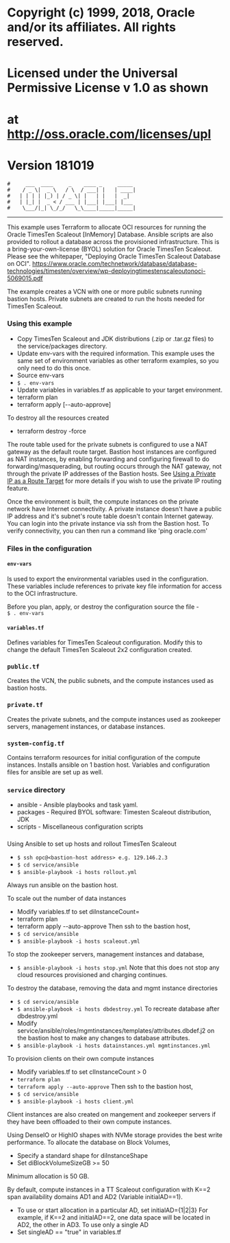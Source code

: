 # Copyright (c) 1999, 2018, Oracle and/or its affiliates. All rights reserved.
#
# Licensed under the Universal Permissive License v 1.0 as shown
# at http://oss.oracle.com/licenses/upl
# Version 181019
    #     ___  ____     _    ____ _     _____
    #    / _ \|  _ \   / \  / ___| |   | ____|
    #   | | | | |_) | / _ \| |   | |   |  _|
    #   | |_| |  _ < / ___ | |___| |___| |___
    #    \___/|_| \_/_/   \_\____|_____|_____|
***
This example uses Terraform to allocate OCI resources for running the Oracle TimesTen Scaleout [InMemory] Database.
Ansible scripts are also provided to rollout a database across the provisioned infrastructure.
This is a bring-your-own-license (BYOL) solution for Oracle TimesTen Scaleout.
Please see the whitepaper, "Deploying Oracle TimesTen Scaleout Database on OCI".
https://www.oracle.com/technetwork/database/database-technologies/timesten/overview/wp-deployingtimestenscaleoutonoci-5069015.pdf

The example creates a VCN with one or more public subnets running bastion hosts.
Private subnets are created to run the hosts needed for TimesTen Scaleout.


### Using this example
* Copy TimesTen Scaleout and JDK distributions (.zip or .tar.gz files) to the service/packages directory.
* Update env-vars with the required information.
This example uses the same set of environment variables as other terraform examples, so you only need to do this once.
* Source env-vars
* `$ . env-vars`
* Update variables in variables.tf as applicable to your target environment.
* terraform plan
* terraform apply [--auto-approve]

To destroy all the resources created
* terraform destroy -force

The route table used for the private subnets is configured to use a NAT gateway as the default route target.
Bastion host instances are configured as NAT instances, by enabling forwarding and configuring firewall to do forwarding/masquerading, but routing occurs through the NAT gateway, not through the private IP addresses of the Bastion hosts.
See [Using a Private IP as a Route Target](https://docs.us-phoenix-1.oraclecloud.com/Content/Network/Tasks/managingroutetables.htm#privateip) for more details if you wish to use the private IP routing feature.

Once the environment is built, the compute instances on the private network have Internet connectivity.
A private instance doesn't have a public IP address and it's subnet's route table doesn't contain Internet gateway.  
You can login into the private instance via ssh from the Bastion host.
To verify connectivity, you can then run a command like 'ping oracle.com'

### Files in the configuration

#### `env-vars`
Is used to export the environmental variables used in the configuration.
These variables include references to private key file information for access to the OCI infrastructure.

Before you plan, apply, or destroy the configuration source the file -  
`$ . env-vars`

#### `variables.tf`
Defines variables for TimesTen Scaleout configuration.
Modify this to change the default TimesTen Scaleout 2x2 configuration created.

### `public.tf`
Creates the VCN, the public subnets, and the compute instances used as bastion hosts.

### `private.tf`
Creates the private subnets, and the compute instances used as zookeeper servers, management instances, or database instances.

### `system-config.tf`
Contains terraform resources for initial configuration of the compute instances.
Installs ansible on 1 bastion host.
Variables and configuration files for ansible are set up as well.

### `service` directory
* ansible  - Ansible playbooks and task yaml.
* packages - Required BYOL software: Timesten Scaleout distribution, JDK
* scripts  - Miscellaneous configuration scripts

###
Using Ansible to set up hosts and rollout TimesTen Scaleout
* `$ ssh opc@<bastion-host address> e.g. 129.146.2.3`
* `$ cd service/ansible`
* `$ ansible-playbook -i hosts rollout.yml`

Always run ansible on the bastion host.

To scale out the number of data instances
* Modify variables.tf to set diInstanceCount=<bigger than before>
* terraform plan
* terraform apply --auto-approve
Then ssh to the bastion host,
* `$ cd service/ansible`
* `$ ansible-playbook -i hosts scaleout.yml`

To stop the zookeeper servers, management instances and database,
* `$ ansible-playbook -i hosts stop.yml`
Note that this does not stop any cloud resources provisioned and charging continues.

To destroy the database, removing the data and mgmt instance directories
* `$ cd service/ansible`
* `$ ansible-playbook -i hosts dbdestroy.yml`
To recreate database after dbdestroy.yml
* Modify service/ansible/roles/mgmtinstances/templates/attributes.dbdef.j2
on the bastion host to make any changes to database attributes.
* `$ ansible-playbook -i hosts datainstances.yml mgmtinstances.yml`

To provision clients on their own compute instances
* Modify variables.tf to set clInstanceCount > 0
* `terraform plan`
* `terraform apply --auto-approve`
Then ssh to the bastion host,
* `$ cd service/ansible`
* `$ ansible-playbook -i hosts client.yml`

Client instances are also created on mangement and zookeeper servers 
if they have been offloaded to their own compute instances.

Using DenseIO or HighIO shapes with NVMe storage provides the best write performance.
To allocate the database on Block Volumes,
* Specify a standard shape for diInstanceShape
* Set diBlockVolumeSizeGB >= 50 

Minimum allocation is 50 GB.

By default, compute instances in a TT Scaleout configuration with K==2 span availability domains AD1 and AD2 (Variable initialAD==1).
* To use or start allocation in a particular AD, set initialAD={1|2|3}
For example, if K==2 and initialAD==2, one data space will be located in AD2, the other in AD3.
To use only a single AD
* Set singleAD == "true" in variables.tf



